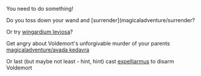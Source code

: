 You need to do something!

Do you toss down your wand and [surrender](magicaladventure/surrender?

Or try [wingardium leviosa](magicaladventure/wingardium_leviosa)?

Get angry about Voldemort's unforgivable murder of your parents [magicaladventure/avada kedavra](avada_kedavra)

Or last (but maybe not least - hint, hint) cast [expelliarmus](magicaladventure/expelliarmus) to disarm Voldemort